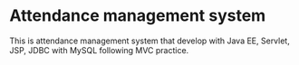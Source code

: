 # Attendance management system

This is attendance management system that develop with Java EE, Servlet, JSP, JDBC with MySQL following MVC practice.